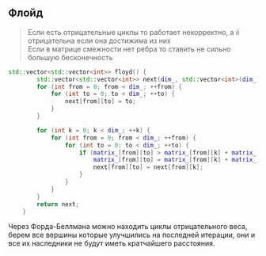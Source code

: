 ## Флойд
> Если есть отрицательные циклы то работает некорректно, а $ii$ отрицательна если она достижима из них  
> Если в матрице смежности нет ребра то ставить не сильно большую бесконечность

```cpp
std::vector<std::vector<int>> floyd() {
        std::vector<std::vector<int>> next(dim_, std::vector<int>(dim_));    //восстановление пути
        for (int from = 0; from < dim_; ++from) {
            for (int to = 0; to < dim_; ++to) {
                next[from][to] = to;
            }
        }

        for (int k = 0; k < dim_; ++k) {
            for (int from = 0; from < dim_; ++from) {
                for (int to = 0; to < dim_; ++to) {
                    if (matrix_[from][to] > matrix_[from][k] + matrix_[k][to]) {   //не делать inf > INT32_MAX - 1
                        matrix_[from][to] = matrix_[from][k] + matrix_[k][to];
                        next[from][to] = next[from][k];
                    }
                }
            }
        }
        return next;
    }
```
Через Форда-Беллмана можно находить циклы отрицательного веса, берем все вершины которые улучшились на последней итерации, они и все их наследники не будут иметь кратчайшего расстояния.
